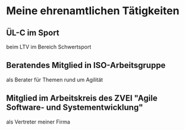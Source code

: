 # Meine ehrenamtlichen Tätigkeiten
## ÜL-C im Sport
beim LTV im Bereich Schwertsport
## Beratendes Mitglied in ISO-Arbeitsgruppe
als Berater für Themen rund um Agilität
## Mitglied im Arbeitskreis des ZVEI "Agile Software- und Systementwicklung"
als Vertreter meiner Firma
